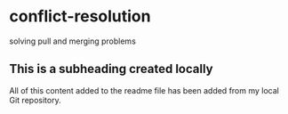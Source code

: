 # conflict-resolution
solving pull and merging problems

## This is a subheading created locally

All of this content added to the readme file has been added from my local Git repository.
